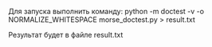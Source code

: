 Для запуска выполнить команду:
python -m doctest -v -o NORMALIZE_WHITESPACE morse_doctest.py > result.txt

Результат будет в файле result.txt

